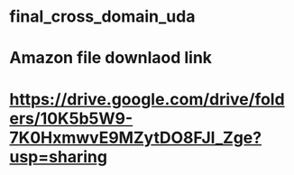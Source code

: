 # final_cross_domain_uda

# Amazon file downlaod link
# https://drive.google.com/drive/folders/10K5b5W9-7K0HxmwvE9MZytDO8FJl_Zge?usp=sharing
